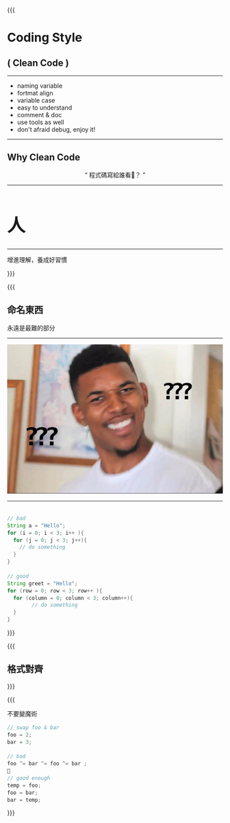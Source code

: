 {{{
  
# Coding Style  

## ( Clean Code )  

---  

- naming variable
- fortmat align
- variable case
- easy to understand
- comment & doc  
- use tools as well  
- don't afraid debug, enjoy it!

---  

## Why Clean Code  

<div style = "text-align: center; margin-top: 1em">
  “
        程式碼寫給誰看？  
           ”  
</div>  

---  

<div style="font-size:1.5em;">
    <h1>人</h1>
</div>  
  
---  

增進理解，養成好習慣  
  
<!-- the vote chart of hardest thing in coding  put last? -->  
  
}}}  

{{{  

## 命名東西  
  
永遠是最難的部分  
  
---  
  
![bl](./black-quation.jpg)  

---  

``` java  

// bad  
String a = "Hello";  
for (i = 0; i < 3; i++ ){  
  for (j = 0; j < 3; j++){  
    // do something  
  }  
}  
  
// good  
String greet = "Hello";  
for (row = 0; row < 3; row++ ){  
  for (column = 0; column < 3; column++){
        // do something  
  }  
}  

```  

}}}  
  
{{{  
  
## 格式對齊  

}}}  
  
{{{  

不要變魔術

```js
// swap foo & bar
foo = 2;
bar = 3;

// bad
foo ^= bar ^= foo ^= bar ;  

// good enough
temp = foo;
foo = bar;
bar = temp;  

```

}}}  
